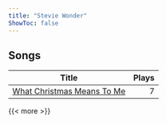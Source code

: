 ```yaml
---
title: "Stevie Wonder"
ShowToc: false
---
```


## Songs
Title | Plays 
----- | -----: 
[What Christmas Means To Me](/songs/what-christmas-means-to-me) | 7

{{< more >}}